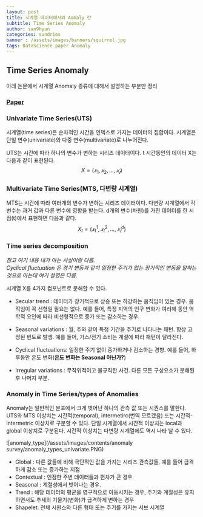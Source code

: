 ```yaml
---
layout: post
title: 시계열 데이터에서의 Aomaly 란
subtitle: Time Series Anomaly
author: san9hyun
categories: sundries
banner : /assets/images/banners/squirrel.jpg
tags: DataScience paper Anomaly 
---
```


## Time Series Anomaly

아래 논문에서 시계열 Anomaly 종류에 대해서 설명하는 부분만 정리

### [Paper](https://arxiv.org/pdf/2211.05244.pdf)

### Univariate Time Series(UTS)
시계열(time series)은 순차적인 시간을 인덱스로 가지는 데이터의 집합이다.
시계열은 단일 변수(univariate)와 다중 변수(multivariate)로 나누어진다.

UTS는 시간에 따라 하나의 변수가 변하는 시리즈 데이터이다. 
t 시간동안의 데이터 X는 다음과 같이 표현된다.<br>
$$ X = (𝑥_1, 𝑥_2, . . . , 𝑥_𝑡) $$ 

### Multivariate Time Series(MTS, 다변량 시계열)
MTS는 시간에 따라 여러개의 변수가 변하는 시리즈 데이터이다.
다변량 시계열에서 각 변수는 과거 값과 다른 변수에 영향을 받는다.
d개의 변수(차원)를 가진 데이터를 한 시점(t)에서 표현하면 다음과 같다.<br>
$$ X_t = (𝑥_t^1, 𝑥_t^2, . . . , 𝑥_𝑡^d) $$ 

### Time series decomposition 

*참고 여기 내용 내가 아는 사실이랑 다름.*  <br>
*Cyclical fluctuation 은 경기 변동과 같이 일정한 주기가 없는 장기적인 변동을 말하는 것으로 아는데 여기 설명은 다름.* 

시계열 X를 4가지 컴포넌트로 분해할 수 있다.

- Secular trend : 데이터가 장기적으로 상승 또는 하강하는 움직임이 있는 경우. 움직임이 꼭 선형일 필요는 없다. 
  예를 들어, 특정 지역의 인구 변화가 여러해 동안 역학적 요인에 따라 비선형적으로 중가 또는 감소하는 경우.
  
- Seasonal variations : 월, 주와 같이 특정 기간을 주기로 나타나는 패턴. 항상 고정된 빈도로 발생.
  예를 들어, 가스/전기 소비는 계절에 따라 패턴이 달라진다. 

- Cyclical fluctuations: 일정한 주기 없이 증가하거나 감소하는 경향. 예를 들어, 하루동안 온도 변화(**온도 변화는 Seasonal 아닌가?**)

- Irregular variations : 무작위적이고 불규칙한 사건. 다른 모든 구성요소가 분해된 후 나머지 부분. 

### Anomaly in Time Series/types of Anomalies

Anomaly는 일반적인 분포에서 크게 벗어난 하나의 관측 값 또는 시퀀스를 말한다. <br>
UTS와 MTS 이상치는 시간적(temporal), intermetirc(번역 모르겠음) 또는 시간적-intermetric 이상치로 구분할 수 있다.
단일 시계열에서 시간적 이상치는 local과 global 이상치로 구분된다. 시간적 이상치는 다변량 시계열에도 역시 나타 날 수 있다.

![anomaly_type](/assets/images/contents/anomaly survey/anomaly_types_univariate.PNG)

- Global : 다른 값들에 비해 극단적인 값을 가지는 시리즈 관측값들, 예를 들어 급격하게 감소 또는 증가하는 지점
- Contextual : 인점한 주변 데이터들과 편차가 큰 경우
- Seasonal : 계절성에서 벗어나는 경우. 
- Trend : 해당 데이터의 평균을 영구적으로 이동시키는 경우, 주기와 계절성은 유지하면서도 추세의 기울기(변화)가 급격하게 변하는 경우
- Shapelet: 전체 시퀀스와 다른 형태 또는 주기를 가지는 서브 시계열 
